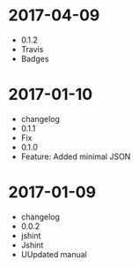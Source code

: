 2017-04-09
==========

  * 0.1.2
  * Travis
  * Badges

2017-01-10
==========

  * changelog
  * 0.1.1
  * Fix
  * 0.1.0
  * Feature: Added minimal JSON

2017-01-09
==========

  * changelog
  * 0.0.2
  * jshint
  * Jshint
  * UUpdated manual

